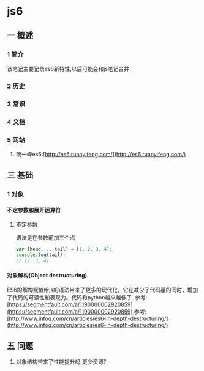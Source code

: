 # js6
## 一 概述
### 1 简介
该笔记主要记录es6新特性,以后可能会和js笔记合并
### 2 历史
### 3 常识
### 4 文档
### 5 网站
1. 阮一峰es6:[http://es6.ruanyifeng.com/](http://es6.ruanyifeng.com/)
## 三 基础
### 1 对象
#### 不定参数和展开运算符
1. 不定参数

    语法是在参数前加三个点
    ```javascript
    var [head, ...tail] = [1, 2, 3, 4];
    console.log(tail);
    // [2, 3, 4]
    ```

#### 对象解构(Object destructuring)
ES6的解构赋值给js的语法带来了更多的现代化。它在减少了代码量的同时，增加了代码的可读性和表现力。代码和python越来越像了.
参考:[https://segmentfault.com/a/1190000002920859](https://segmentfault.com/a/1190000002920859)
参考:[http://www.infoq.com/cn/articles/es6-in-depth-destructuring/](http://www.infoq.com/cn/articles/es6-in-depth-destructuring/)

## 五 问题
1. 对象结构带来了性能提升吗,更少资源?